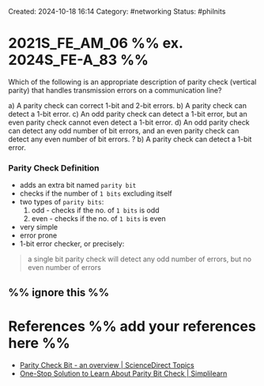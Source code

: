 Created: 2024-10-18 16:14
Category: #networking
Status: #philnits



# 2021S_FE_AM_06 %% ex. 2024S_FE-A_83 %%

Which of the following is an appropriate description of parity check (vertical parity) that handles transmission errors on a communication line?

a) A parity check can correct 1-bit and 2-bit errors.
b) A parity check can detect a 1-bit error.
c) An odd parity check can detect a 1-bit error, but an even parity check cannot even detect
a 1-bit error.
d) An odd parity check can detect any odd number of bit errors, and an even parity check
can detect any even number of bit errors.
? 
b) A parity check can detect a 1-bit error.

### Parity Check Definition
- adds an extra bit named `parity bit`
- checks if the number of `1 bits` excluding itself
- two types of `parity bits`:
	1) odd - checks if the no. of `1 bits` is odd
	2) even - checks if the no. of  `1 bits` is even
- very simple
- error prone
- 1-bit error checker, or precisely:
> 	a single bit parity check will detect any odd number of errors, but no even number of errors



%% ignore this %%
---









# References %% add your references here %%
- [Parity Check Bit - an overview | ScienceDirect Topics](https://www.sciencedirect.com/topics/computer-science/parity-check-bit)
- [One-Stop Solution to Learn About Parity Bit Check | Simplilearn](https://www.simplilearn.com/tutorials/cyber-security-tutorial/parity-bit-check)